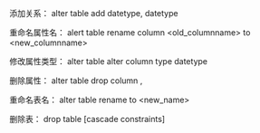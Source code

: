 添加关系：
alter table <tablename>
add  <datename> datetype,
    <datename> datetype


重命名属性名：
alert table <tablename>
rename column <old_columnname> to <new_columnname>

修改属性类型：
alter table <tablename>
alter column <columnname>
type datetype

删除属性：
alter table <tablename>
drop column <columnname1>,<columnname2>

重命名表名：
alter table<tablename>
rename to <new_name>

删除表：
drop table <tablename>[cascade constraints]